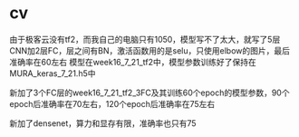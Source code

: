 # cv
由于极客云没有tf2，而我自己的电脑只有1050，模型写不了太大，就写了5层CNN加2层FC，层之间有BN，激活函数用的是selu，只使用elbow的图片，最后准确率在60左右
模型在week16_7_21_tf2中，模型参数训练好了保持在MURA_keras_7_21.h5中

新加了3个FC层的week16_7_21_tf2_3FC及其训练60个epoch的模型参数，90个epoch后准确率在70左右，120个epoch后准确率在75左右

新加了densenet，算力和显存有限，准确率也只有75
